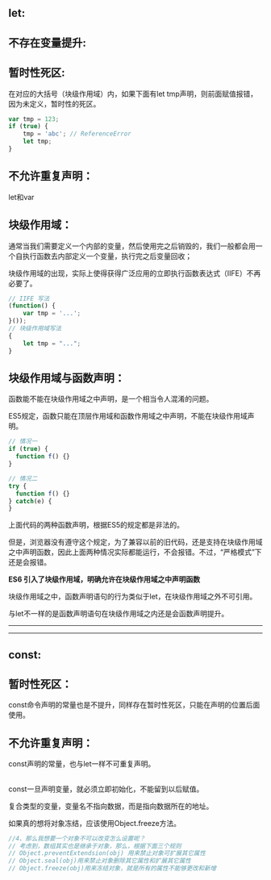 ## let:
## 不存在变量提升:
## 暂时性死区:
在对应的大括号（块级作用域）内，如果下面有let tmp声明，则前面赋值报错，因为未定义，暂时性的死区。
```js
var tmp = 123;
if (true) {
    tmp = 'abc'; // ReferenceError
    let tmp;
}
```
## 不允许重复声明：
let和var
## 块级作用域：
通常当我们需要定义一个内部的变量，然后使用完之后销毁的，我们一般都会用一个自执行函数去内部定义一个变量，执行完之后变量回收；  

块级作用域的出现，实际上使得获得广泛应用的立即执行函数表达式（IIFE）不再必要了。
```js
// IIFE 写法
(function() {
    var tmp = '...';
}());
// 块级作用域写法
{
    let tmp = "...";
}
```
## 块级作用域与函数声明：
函数能不能在块级作用域之中声明，是一个相当令人混淆的问题。  

ES5规定，函数只能在顶层作用域和函数作用域之中声明，不能在块级作用域声明。  

```js
// 情况一
if (true) {
  function f() {}
}

// 情况二
try {
  function f() {}
} catch(e) {
}
```
上面代码的两种函数声明，根据ES5的规定都是非法的。  

但是，浏览器没有遵守这个规定，为了兼容以前的旧代码，还是支持在块级作用域之中声明函数，因此上面两种情况实际都能运行，不会报错。不过，“严格模式”下还是会报错。  

**ES6 引入了块级作用域，明确允许在块级作用域之中声明函数**  

块级作用域之中，函数声明语句的行为类似于let，在块级作用域之外不可引用。  

与let不一样的是函数声明语句在块级作用域之内还是会函数声明提升。

---
---


## const: 
## 暂时性死区：
const命令声明的常量也是不提升，同样存在暂时性死区，只能在声明的位置后面使用。
## 不允许重复声明：
const声明的常量，也与let一样不可重复声明。

##
const一旦声明变量，就必须立即初始化，不能留到以后赋值。 

复合类型的变量，变量名不指向数据，而是指向数据所在的地址。

如果真的想将对象冻结，应该使用Object.freeze方法。
```js
//4、那么我想要一个对象不可以改变怎么设置呢？
// 考虑到，数组其实也是继承于对象，那么，根据下面三个规则
// Object.preventExtendsion(obj) 用来禁止对象可扩展其它属性
// Object.seal(obj)用来禁止对象删除其它属性和扩展其它属性
// Object.freeze(obj)用来冻结对象，就是所有的属性不能够更改和新增
```